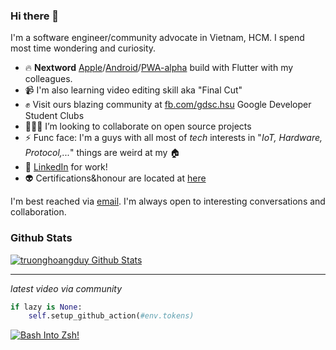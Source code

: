 ### Hi there 👋

I'm a software engineer/community advocate in Vietnam, HCM. I spend most time wondering and curiosity.

- 🔥 **Nextword** [Apple](https://apps.apple.com/vn/app/nextword/id1586762180)/[Android](https://play.google.com/store/apps/details?id=com.nextword.nextword)/[PWA-alpha](http://nextword-me-with-my-friends.web.app) build with Flutter with my colleagues.
- 📹 I'm also learning video editing skill aka "Final Cut"
- ✊ Visit ours blazing community at [fb.com/gdsc.hsu](https://www.facebook.com/gdsc.hsu) Google Developer Student Clubs
- 👨🏻‍💻 I’m looking to collaborate on open source projects
- ⚡ Func face: I'm a guys with all most of *tech* interests in "*IoT, Hardware, Protocol,...*" things are weird at my 🏠
- 🔗 [LinkedIn](https://www.linkedin.com/in/duy-hoang-8292181b4/) for work!
- 👽 Certifications&honour are located at [here](https://github.com/truonghoangduy/cretifications-and-honour)

<div>
    I'm best reached via <a href="mailto:truonghoangduy.dev@gmail.com"/>email</a>. I'm always open to interesting conversations and collaboration.
</div>
 


### Github Stats

[![truonghoangduy Github Stats](https://github-readme-stats.vercel.app/api?username=truonghoangduy&count_private=true&theme=default&show_icons=true)](https://github.com/truonghoangduy)

----
*latest video via community*
```python
if lazy is None:
    self.setup_github_action(#env.tokens)
```
<a href="http://www.youtube.com/watch?feature=player_embedded&v=_3Ot_I4lqVU" target="_blank"><img src="http://img.youtube.com/vi/_3Ot_I4lqVU/0.jpg" 
alt="Bash Into Zsh!"/></a>
